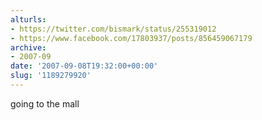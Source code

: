 ```yaml
---
alturls:
- https://twitter.com/bismark/status/255319012
- https://www.facebook.com/17803937/posts/856459067179
archive:
- 2007-09
date: '2007-09-08T19:32:00+00:00'
slug: '1189279920'
---
```


going to the mall

